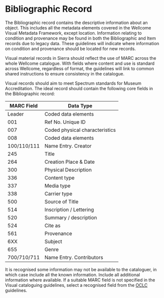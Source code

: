 # Bibliographic Record

The Bibliographic record contains the descriptive information about an object. This includes all the metadata elements covered in the Wellcome Visual Metadata Framework, except location. Information relating to condition and provenance may be found in both the Bibliographic and Item records due to legacy data. These guidelines will indicate where information on condition and provenance should be located for new records.

Visual material records in Sierra should reflect the use of MARC across the whole Wellcome catalogue. With fields where content and use is standard across Wellcome, regardless of format, the guidelines will link to common shared instructions to ensure consistency in the catalogue.

Visual records should aim to meet Spectrum standards for Museum Accreditation. The ideal record should contain the following core fields in the Bibliographic record:

| **MARC Field** | **Data Type**                  |
| -------------- | ------------------------------ |
| Leader         | Coded data elements            |
| 001            | Ref No. Unique ID              |
| 007            | Coded physical characteristics |
| 008            | Coded data elements            |
| 100/110/111    | Name Entry. Creator            |
| 245            | Title                          |
| 264            | Creation Place & Date          |
| 300            | Physical Description           |
| 336            | Content type                   |
| 337            | Media type                     |
| 338            | Carrier type                   |
| 500            | Source of Title                |
| 514            | Inscription / Lettering        |
| 520            | Summary / description          |
| 524            | Cite as                        |
| 561            | Provenance                     |
| 6XX            | Subject                        |
| 655            | Genre                          |
| 700/710/711    | Name Entry. Contributors       |

It is recognised some information may not be available to the cataloguer, in which case include all the known information. Include all additional information where available. If a suitable MARC field is not specified in the Visual cataloguing guidelines, select a recognised field from the [OCLC](https://www.oclc.org/bibformats/en.html) guidelines.
